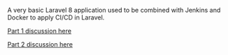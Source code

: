 A very basic Laravel 8 application used to be combined with Jenkins and Docker to apply CI/CD in Laravel. 

[Part 1 discussion here](https://medium.com/@danielgara/configure-laravel-8-for-ci-cd-with-jenkins-and-github-part-1-58b9be304292)

[Part 2 discussion here](https://medium.com/@danielgara/configure-laravel-8-for-ci-cd-with-jenkins-and-github-part-2-80d9c337f0e4)
